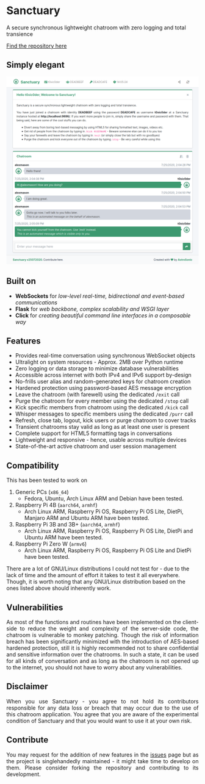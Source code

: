# Sanctuary
A secure synchronous lightweight chatroom with zero logging and total transience

[Find the repository here](https://github.com/astrosonic/sanctuary)

## Simply elegant
![Homepage](pics/serv/sctry/cleanimg.png)

## Built on
* **WebSockets** for *low-level real-time, bidirectional and event-based communications*
* **Flask** for *web backbone, complex scalability and WSGI layer*
* **Click** for *creating beautiful command line interfaces in a composable way*

## Features
* Provides real-time conversation using synchronous WebSocket objects
* Ultralight on system resources - Approx. 2MB over Python runtime
* Zero logging or data storage to minimize database vulnerabilities
* Accessible across internet with both IPv4 and IPv6 support by-design
* No-frills user alias and random-generated keys for chatroom creation
* Hardened protection using password-based AES message encryption
* Leave the chatroom (with farewell) using the dedicated `/exit` call
* Purge the chatroom for every member using the dedicated `/stop` call
* Kick specific members from chatroom using the dedicated `/kick` call
* Whisper messages to specific members using the dedicated `/purr` call
* Refresh, close tab, logout, kick users or purge chatroom to cover tracks
* Transient chatrooms stay valid as long as at least one user is present
* Complete support for HTML5 formatting tags in conversations
* Lightweight and responsive - hence, usable across multiple devices
* State-of-the-art active chatroom and user session management

## Compatibility
This has been tested to work on

1. Generic PCs (`x86_64`)
    - Fedora, Ubuntu, Arch Linux ARM and Debian have been tested.
2. Raspberry Pi 4B (`aarch64`, `armhf`)
    - Arch Linux ARM, Raspberry Pi OS, Raspberry Pi OS Lite, DietPi, Manjaro ARM and Ubuntu ARM have been tested.
3. Raspberry Pi 3B and 3B+ (`aarch64`, `armhf`)
    - Arch Linux ARM, Raspberry Pi OS, Raspberry Pi OS Lite, DietPi and Ubuntu ARM have been tested.
4. Raspberry Pi Zero W (`armv6`)
    - Arch Linux ARM, Raspberry Pi OS, Raspberry Pi OS Lite and DietPi have been tested.

There are a lot of GNU/Linux distributions I could not test for - due to the lack of time and the amount of effort it takes to test it all everywhere. Though, it is worth noting that any GNU/Linux distribution based on the ones listed above should inherently work.

## Vulnerabilities
<p align="justify">As most of the functions and routines have been implemented on the client-side to reduce the weight and complexity of the server-side code, the chatroom is vulnerable to monkey patching. Though the risk of information breach has been significantly minimized with the introduction of AES-based hardened protection, still it is highly recommended not to share confidential and sensitive information over the chatrooms. In such a state, it can be used for all kinds of conversation and as long as the chatroom is not opened up to the internet, you should not have to worry about any vulnerabilities.</p>

## Disclaimer
<p align="justify">When you use Sanctuary - you agree to not hold its contributors responsible for any data loss or breach that may occur due to the use of this chatroom application. You agree that you are aware of the experimental condition of Sanctuary and that you would want to use it at your own risk.</p>

## Contribute
<p align="justify">You may request for the addition of new features in the <a href="https://github.com/t0xic0der/sanctuary/issues">issues</a> page but as the project is singlehandedly maintained - it might take time to develop on them. Please consider forking the repository and contributing to its development.</p>
